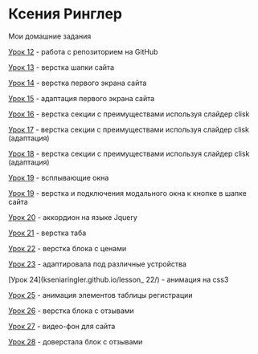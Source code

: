 

# Ксения Ринглер
Мои домашние задания

[Урок 12](http://kseniaringler.github.io/lesson_12 "Мой первый опубликованный сайт") - работа с репозиторием на GitHub 

[Урок 13](https://kseniaringler.github.io/lesson_13/ "Шапка сайта") - верстка шапки сайта

[Урок 14](https://kseniaringler.github.io/lesson_14/ "Экран сайта") - верстка первого экрана сайта

[Урок 15](https://kseniaringler.github.io/lesson_15/ "Экран сайта") - адаптация первого экрана сайта

[Урок 16](https://kseniaringler.github.io/lesson_16/ "Экран сайта") - верстка секции с преимуществами используя слайдер clisk

[Урок 17](https://kseniaringler.github.io/lesson_17/ "Экран сайта") - верстка секции с преимуществами используя слайдер clisk (адаптация)

[Урок 18](https://kseniaringler.github.io/lesson_18/ "Экран сайта") - верстка секции с преимуществами используя слайдер clisk (адаптация)

[Урок 19](https://kseniaringler.github.io/popup_windows/src/ "Экран сайта") - всплывающие окна

[Урок 19](https://kseniaringler.github.io/lesson_19/ "Вслыващие окно") - верстка и подключения модального окна к кнопке в шапке сайта

[Урок 20](https://kseniaringler.github.io/accordion/src/) - аккордион на языке Jquery

[Урок 21](https://kseniaringler.github.io/tabs/src/) - верстка таба

[Урок 22](https://kseniaringler.github.io/lesson_20/) - верстка блока с ценами

[Урок 23](https://kseniaringler.github.io/lesson_21/) - адаптировала под различные устройства

[Урок 24](kseniaringler.github.io/lesson_ 22/) - анимация на css3

[Урок 25](https://kseniaringler.github.io/lesson_23/) - анимация элементов таблицы регистрации

[Урок 26](https://kseniaringler.github.io/lesson_24/) - верстка блока с отзывами

[Урок 27](https://kseniaringler.github.io/lesson_25/) - видео-фон для сайта

[Урок 28](https://kseniaringler.github.io/%D1%83%D1%80%D0%BE%D0%BA_26/) - доверстала блок с отзывами
